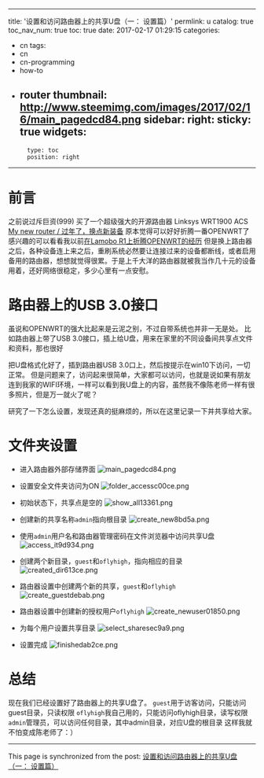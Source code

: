 
---
title: '设置和访问路由器上的共享U盘（一： 设置篇）'
permlink: u
catalog: true
toc_nav_num: true
toc: true
date: 2017-02-17 01:29:15
categories:
- cn
tags:
- cn
- cn-programming
- how-to
- router
thumbnail: http://www.steemimg.com/images/2017/02/16/main_pagedcd84.png
sidebar:
    right:
        sticky: true
widgets:
    -
        type: toc
        position: right
---


# 前言

之前说过斥巨资(999) 买了一个超级强大的开源路由器 Linksys WRT1900 ACS
[My new router / 过年了，换点新装备](https://steemit.com/life/@oflyhigh/my-new-router)
原本觉得可以好好折腾一番OPENWRT了
感兴趣的可以看看我以前[在Lamobo R1上折腾OPENWRT的经历](http://forum.godpub.com/portal.php?mod=list&catid=3)
但是换上路由器之后，各种设备连上来之后，重刷系统必然要让连接过来的设备都断线，或者启用备用的路由器，想想就觉得很累。于是上千大洋的路由器就被我当作几十元的设备用着，还好网络很稳定，多少心里有一点安慰。

# 路由器上的USB 3.0接口

虽说和OPENWRT的强大比起来是云泥之别，不过自带系统也并非一无是处。
比如路由器上带了USB 3.0接口，插上给U盘，用来在家里的不同设备间共享点文件和资料，那也很好

把U盘格式化好了，插到路由器USB 3.0口上，然后按提示在win10下访问，一切正常。
但是问题来了，访问起来很简单，大家都可以访问，也就是说如果有朋友连到我家的WIFI环境，一样可以看到我U盘上的内容，虽然我不像陈老师一样有很多照片，但是万一就火了呢？

研究了一下怎么设置，发现还真的挺麻烦的，所以在这里记录一下并共享给大家。

# 文件夹设置

* 进入路由器外部存储界面
![main_pagedcd84.png](http://www.steemimg.com/images/2017/02/16/main_pagedcd84.png)

* 设置安全文件夹访问为ON
![folder_accessc00ce.png](http://www.steemimg.com/images/2017/02/16/folder_accessc00ce.png)

* 初始状态下，共享点是空的
![show_all13361.png](http://www.steemimg.com/images/2017/02/16/show_all13361.png)

* 创建新的共享名称`admin`指向根目录
![create_new8bd5a.png](http://www.steemimg.com/images/2017/02/16/create_new8bd5a.png)

* 使用`admin`用户名和路由器管理密码在文件浏览器中访问共享U盘
![access_it9d934.png](http://www.steemimg.com/images/2017/02/16/access_it9d934.png)

* 创建两个新目录，`guest`和`oflyhigh`，指向相应的目录
![created_dir613ce.png](http://www.steemimg.com/images/2017/02/16/created_dir613ce.png)

* 路由器设置中创建两个新的共享，`guest`和`oflyhigh`
![create_guestdebab.png](http://www.steemimg.com/images/2017/02/16/create_guestdebab.png)

* 路由器设置中创建新的授权用户`oflyhigh`
![create_newuser01850.png](http://www.steemimg.com/images/2017/02/16/create_newuser01850.png)

* 为每个用户设置共享目录
 ![select_sharesec9a9.png](http://www.steemimg.com/images/2017/02/16/select_sharesec9a9.png)

* 设置完成
![finishedab2ce.png](http://www.steemimg.com/images/2017/02/16/finishedab2ce.png)


# 总结

现在我们已经设置好了路由器上的共享U盘了。
`guest`用于访客访问，只能访问guest目录，只读权限
`oflyhigh`我自己用的，只能访问oflyhigh目录，读写权限
`admin`管理员，可以访问任何目录，其中admin目录，对应U盘的根目录
这样我就不怕变成陈老师了：）

- - -

This page is synchronized from the post: [设置和访问路由器上的共享U盘（一： 设置篇）](https://steemit.com/@oflyhigh/u)
